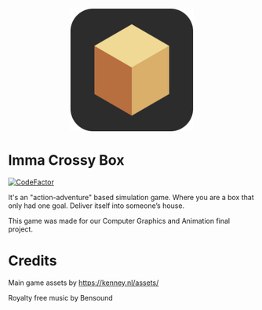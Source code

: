 <p align="center">
  <img width="250px" src="Assets/logo.png">
</p>

# Imma Crossy Box
[![CodeFactor](https://www.codefactor.io/repository/github/negpastalia/imma-crossy-box/badge)](https://www.codefactor.io/repository/github/negpastalia/imma-crossy-box)

It's an "action-adventure" based simulation game. Where you are a box that only had one goal. Deliver itself into someone’s house.

This game was made for our Computer Graphics and Animation final project.

# Credits
Main game assets by https://kenney.nl/assets/

Royalty free music by Bensound
